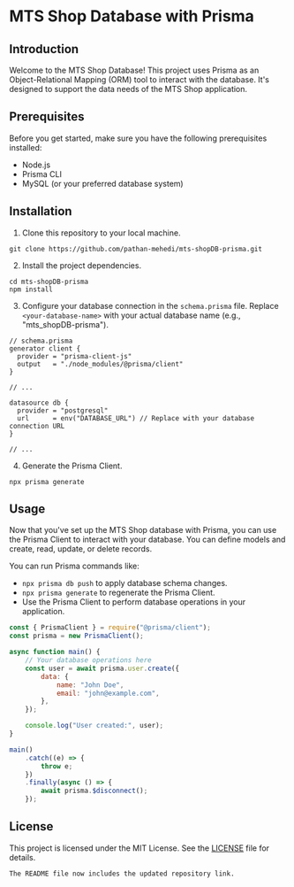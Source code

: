 # MTS Shop Database with Prisma

## Introduction

Welcome to the MTS Shop Database! This project uses Prisma as an Object-Relational Mapping (ORM) tool to interact with the database. It's designed to support the data needs of the MTS Shop application.

## Prerequisites

Before you get started, make sure you have the following prerequisites installed:

-   Node.js
-   Prisma CLI
-   MySQL (or your preferred database system)

## Installation

1. Clone this repository to your local machine.

```shell
git clone https://github.com/pathan-mehedi/mts-shopDB-prisma.git
```

2. Install the project dependencies.

```
cd mts-shopDB-prisma
npm install
```

3. Configure your database connection in the `schema.prisma` file. Replace `<your-database-name>` with your actual database name (e.g., "mts_shopDB-prisma").

```prisma
// schema.prisma
generator client {
  provider = "prisma-client-js"
  output   = "./node_modules/@prisma/client"
}

// ...

datasource db {
  provider = "postgresql"
  url      = env("DATABASE_URL") // Replace with your database connection URL
}

// ...
```

4. Generate the Prisma Client.

```shell
npx prisma generate
```

## Usage

Now that you've set up the MTS Shop database with Prisma, you can use the Prisma Client to interact with your database. You can define models and create, read, update, or delete records.

You can run Prisma commands like:

-   `npx prisma db push` to apply database schema changes.
-   `npx prisma generate` to regenerate the Prisma Client.
-   Use the Prisma Client to perform database operations in your application.

```javascript
const { PrismaClient } = require("@prisma/client");
const prisma = new PrismaClient();

async function main() {
    // Your database operations here
    const user = await prisma.user.create({
        data: {
            name: "John Doe",
            email: "john@example.com",
        },
    });

    console.log("User created:", user);
}

main()
    .catch((e) => {
        throw e;
    })
    .finally(async () => {
        await prisma.$disconnect();
    });
```

## License

This project is licensed under the MIT License. See the [LICENSE](LICENSE) file for details.

```
The README file now includes the updated repository link.
```
